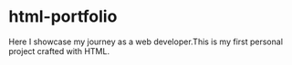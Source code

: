# html-portfolio
 Here I showcase my journey as a web developer.This is my  first personal project crafted with HTML.
